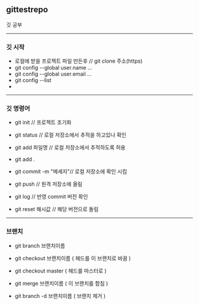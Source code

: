 ## gittestrepo

깃 공부
***
### 깃 시작

* 로컬에 받을 프로젝트 파일 만든후 // git clone 주소(https)
* git config --global user.name ...
* git config --global user.email ...
* git config --list
*
***
### 깃 명령어
* git init // 프로젝트 초기화
* git status  // 로컬 저장소에서 추적을 하고있나 확인 
* git add 파일명 // 로컬 저장소에서 추적하도록 허용
* git add .
* git commit -m "메세지"// 로컬 저장소에 확인 시킴
* git push // 원격 저장소에 올림

* git log // 반영 commit 버전 확인
* git reset 해시값 // 해당 버전으로 돌림
***
### 브랜치

* git branch 브랜치이름
* git checkout 브랜치이름 ( 헤드를 이 브랜치로 바꿈 )

* git checkout master ( 헤드를 마스터로 )
* git merge 브랜치이름 ( 이 브랜치를 합침 )

* git branch -d 브랜치이름 ( 브랜치 제거 )
